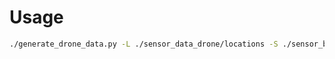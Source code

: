 # Usage 

```bash
./generate_drone_data.py -L ./sensor_data_drone/locations -S ./sensor_base -O ./sensor_data_drone/sensors -N 5
```

